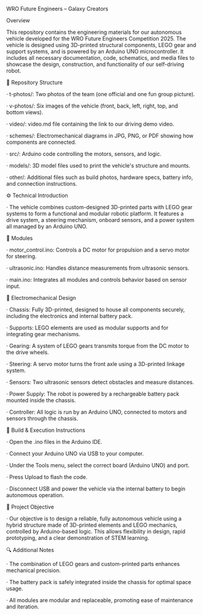 WRO Future Engineers – Galaxy Creators

Overview

This repository contains the engineering materials for our autonomous vehicle developed for the WRO Future Engineers Competition 2025. The vehicle is designed using 3D-printed structural components, LEGO gear and support systems, and is powered by an Arduino UNO microcontroller. It includes all necessary documentation, code, schematics, and media files to showcase the design, construction, and functionality of our self-driving robot.

📁 Repository Structure

· t-photos/: Two photos of the team (one official and one fun group picture).

· v-photos/: Six images of the vehicle (front, back, left, right, top, and bottom views).

· video/: video.md file containing the link to our driving demo video.

· schemes/: Electromechanical diagrams in JPG, PNG, or PDF showing how components are connected.

· src/: Arduino code controlling the motors, sensors, and logic.

· models/: 3D model files used to print the vehicle's structure and mounts.

· other/: Additional files such as build photos, hardware specs, battery info, and connection instructions.

⚙️ Technical Introduction

· The vehicle combines custom-designed 3D-printed parts with LEGO gear systems to form a functional and modular robotic platform. It features a drive system, a steering mechanism,    onboard sensors, and a power system all managed by an Arduino UNO.

🔧 Modules

· motor_control.ino: Controls a DC motor for propulsion and a servo motor for steering.

· ultrasonic.ino: Handles distance measurements from ultrasonic sensors.

· main.ino: Integrates all modules and controls behavior based on sensor input.

🔩 Electromechanical Design

· Chassis: Fully 3D-printed, designed to house all components securely, including the electronics and internal battery pack.

· Supports: LEGO elements are used as modular supports and for integrating gear mechanisms.

· Gearing: A system of LEGO gears transmits torque from the DC motor to the drive wheels.

· Steering: A servo motor turns the front axle using a 3D-printed linkage system.

· Sensors: Two ultrasonic sensors detect obstacles and measure distances.

· Power Supply: The robot is powered by a rechargeable battery pack mounted inside the chassis.

· Controller: All logic is run by an Arduino UNO, connected to motors and sensors through the chassis.

🧪 Build & Execution Instructions

· Open the .ino files in the Arduino IDE.

· Connect your Arduino UNO via USB to your computer.

· Under the Tools menu, select the correct board (Arduino UNO) and port.

· Press Upload to flash the code.

· Disconnect USB and power the vehicle via the internal battery to begin autonomous operation.

🎯 Project Objective

· Our objective is to design a reliable, fully autonomous vehicle using a hybrid structure made of 3D-printed elements and LEGO mechanics, controlled by Arduino-based logic. This     allows flexibility in design, rapid prototyping, and a clear demonstration of STEM learning.

🔍 Additional Notes

· The combination of LEGO gears and custom-printed parts enhances mechanical precision.

· The battery pack is safely integrated inside the chassis for optimal space usage.

· All modules are modular and replaceable, promoting ease of maintenance and iteration.
